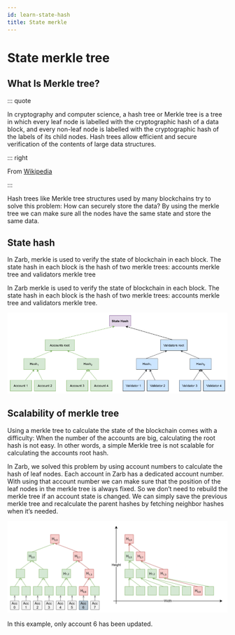 ```yaml
---
id: learn-state-hash
title: State merkle
---
```


# State merkle tree

## What Is Merkle tree?

::: quote

In cryptography and computer science, a hash tree or Merkle tree is a tree in which every leaf node
is labelled with the cryptographic hash of a data block, and every non-leaf node is labelled with
the cryptographic hash of the labels of its child nodes. Hash trees allow efficient and secure
verification of the contents of large data structures.

::: right

From [Wikipedia](https://en.wikipedia.org/wiki/Merkle_tree)

:::

Hash trees like Merkle tree structures used by many blockchains try to solve this problem: How can
securely store the data? By using the merkle tree we can make sure all the nodes have the same state
and store the same data.

## State hash

In Zarb, merkle is used to verify the state of blockchain in each block. The state hash in each
block is the hash of two merkle trees: accounts merkle tree and validators merkle tree

In Zarb merkle is used to verify the state of blockchain in each block. The state hash in each block
is the hash of two merkle trees: accounts merkle tree and validators merkle tree.

![State hash](../assets/images/state-hash.png)

## Scalability of merkle tree

Using a merkle tree to calculate the state of the blockchain comes with a difficulty: When the
number of the accounts are big, calculating the root hash is not easy. In other words, a simple
Merkle tree is not scalable for calculating the accounts root hash.

In Zarb, we solved this problem by using account numbers to calculate the hash of leaf nodes. Each
account in Zarb has a dedicated account number. With using that account number we can make sure that
the position of the leaf nodes in the merkle tree is always fixed. So we don’t need to rebuild the
merkle tree if an account state is changed. We can simply save the previous merkle tree and
recalculate the parent hashes by fetching neighbor hashes when it’s needed.

![Account tree](../assets/images/account-tree.png)

In this example, only account 6 has been updated.
